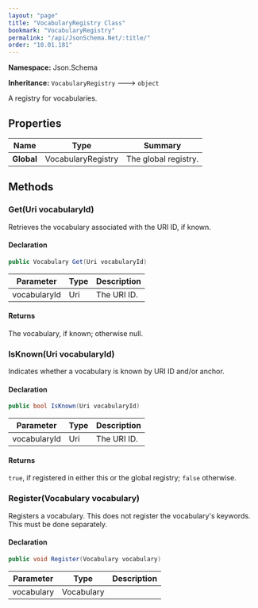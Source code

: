 ```yaml
---
layout: "page"
title: "VocabularyRegistry Class"
bookmark: "VocabularyRegistry"
permalink: "/api/JsonSchema.Net/:title/"
order: "10.01.181"
---
```

**Namespace:** Json.Schema

**Inheritance:**
`VocabularyRegistry`
 🡒 
`object`

A registry for vocabularies.

## Properties

| Name | Type | Summary |
|---|---|---|
| **Global** | VocabularyRegistry | The global registry. |

## Methods

### Get(Uri vocabularyId)

Retrieves the vocabulary associated with the URI ID, if known.

#### Declaration

```c#
public Vocabulary Get(Uri vocabularyId)
```

| Parameter | Type | Description |
|---|---|---|
| vocabularyId | Uri | The URI ID. |


#### Returns

The vocabulary, if known; otherwise null.

### IsKnown(Uri vocabularyId)

Indicates whether a vocabulary is known by URI ID and/or anchor.

#### Declaration

```c#
public bool IsKnown(Uri vocabularyId)
```

| Parameter | Type | Description |
|---|---|---|
| vocabularyId | Uri | The URI ID. |


#### Returns

`true`, if registered in either this or the global registry;
`false` otherwise.

### Register(Vocabulary vocabulary)

Registers a vocabulary.  This does not register the vocabulary's
keywords.  This must be done separately.

#### Declaration

```c#
public void Register(Vocabulary vocabulary)
```

| Parameter | Type | Description |
|---|---|---|
| vocabulary | Vocabulary |  |


